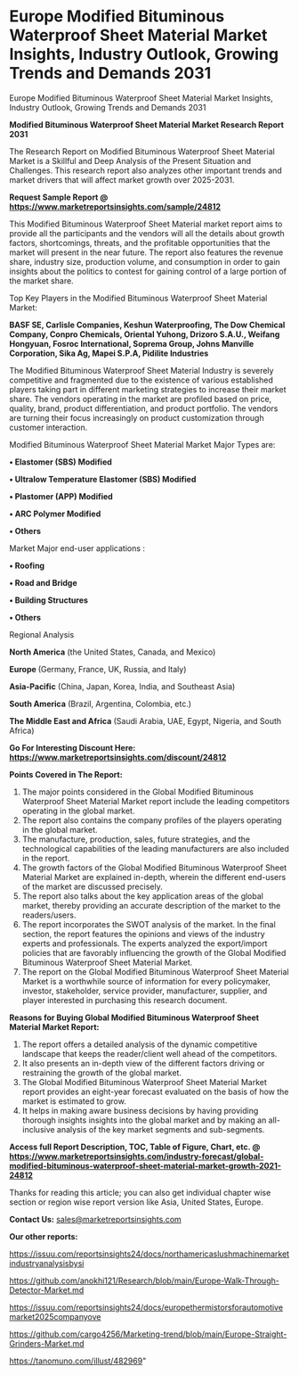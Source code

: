 # Europe Modified Bituminous Waterproof Sheet Material Market Insights, Industry Outlook, Growing Trends and Demands 2031
Europe Modified Bituminous Waterproof Sheet Material Market Insights, Industry Outlook, Growing Trends and Demands 2031

<strong>Modified Bituminous Waterproof Sheet Material Market Research Report 2031</strong>

The Research Report on Modified Bituminous Waterproof Sheet Material Market is a Skillful and Deep Analysis of the Present Situation and Challenges. This research report also analyzes other important trends and market drivers that will affect market growth over 2025-2031.

<strong>Request Sample Report @ <a href=https://www.marketreportsinsights.com/sample/24812>https://www.marketreportsinsights.com/sample/24812</a></strong>

This Modified Bituminous Waterproof Sheet Material market report aims to provide all the participants and the vendors will all the details about growth factors, shortcomings, threats, and the profitable opportunities that the market will present in the near future. The report also features the revenue share, industry size, production volume, and consumption in order to gain insights about the politics to contest for gaining control of a large portion of the market share.

Top Key Players in the Modified Bituminous Waterproof Sheet Material Market:

<strong>BASF SE, Carlisle Companies, Keshun Waterproofing, The Dow Chemical Company, Conpro Chemicals, Oriental Yuhong, Drizoro S.A.U., Weifang Hongyuan, Fosroc International, Soprema Group, Johns Manville Corporation, Sika Ag, Mapei S.P.A, Pidilite Industries</strong>

The Modified Bituminous Waterproof Sheet Material Industry is severely competitive and fragmented due to the existence of various established players taking part in different marketing strategies to increase their market share. The vendors operating in the market are profiled based on price, quality, brand, product differentiation, and product portfolio. The vendors are turning their focus increasingly on product customization through customer interaction.

Modified Bituminous Waterproof Sheet Material Market Major Types are:

<strong>• Elastomer (SBS) Modified

• Ultralow Temperature Elastomer (SBS) Modified

• Plastomer (APP) Modified

• ARC Polymer Modified

• Others</strong>

Market Major end-user applications :

<strong>• Roofing

• Road and Bridge

• Building Structures

• Others</strong>

Regional Analysis

</u><strong><b>North America</b></strong> (the United States, Canada, and Mexico)

<strong><b>Europe </b></strong>(Germany, France, UK, Russia, and Italy)

<strong><b>Asia-Pacific</b></strong> (China, Japan, Korea, India, and Southeast Asia)

<strong><b>South America</b></strong> (Brazil, Argentina, Colombia, etc.)

<strong><b>The Middle East and Africa</b></strong> (Saudi Arabia, UAE, Egypt, Nigeria, and South Africa)

<strong>Go For Interesting Discount Here: <a href=https://www.marketreportsinsights.com/discount/24812>https://www.marketreportsinsights.com/discount/24812</a></strong>

<strong>Points Covered in The Report:</strong>
<ol>
  <li>The major points considered in the Global Modified Bituminous Waterproof Sheet Material Market report include the leading competitors operating in the global market.</li>
  <li>The report also contains the company profiles of the players operating in the global market.</li>
  <li>The manufacture, production, sales, future strategies, and the technological capabilities of the leading manufacturers are also included in the report.</li>
  <li>The growth factors of the Global Modified Bituminous Waterproof Sheet Material Market are explained in-depth, wherein the different end-users of the market are discussed precisely.</li>
  <li>The report also talks about the key application areas of the global market, thereby providing an accurate description of the market to the readers/users.</li>
  <li>The report incorporates the SWOT analysis of the market. In the final section, the report features the opinions and views of the industry experts and professionals. The experts analyzed the export/import policies that are favorably influencing the growth of the Global Modified Bituminous Waterproof Sheet Material Market.</li>
  <li>The report on the Global Modified Bituminous Waterproof Sheet Material Market is a worthwhile source of information for every policymaker, investor, stakeholder, service provider, manufacturer, supplier, and player interested in purchasing this research document.</li>
</ol>
<strong>Reasons for Buying Global Modified Bituminous Waterproof Sheet Material Market Report:</strong>

<ol>
  <li>The report offers a detailed analysis of the dynamic competitive landscape that keeps the reader/client well ahead of the competitors.</li>
  <li>It also presents an in-depth view of the different factors driving or restraining the growth of the global market.</li>
  <li>The Global Modified Bituminous Waterproof Sheet Material Market report provides an eight-year forecast evaluated on the basis of how the market is estimated to grow.</li>
  <li>It helps in making aware business decisions by having providing thorough insights insights into the global market and by making an all-inclusive analysis of the key market segments and sub-segments.</li>
</ol>
<strong>Access full Report Description, TOC, Table of Figure, Chart, etc. @ <a href=https://www.marketreportsinsights.com/industry-forecast/global-modified-bituminous-waterproof-sheet-material-market-growth-2021-24812>https://www.marketreportsinsights.com/industry-forecast/global-modified-bituminous-waterproof-sheet-material-market-growth-2021-24812</a></strong>


Thanks for reading this article; you can also get individual chapter wise section or region wise report version like Asia, United States, Europe.

<strong>Contact Us:</strong>
sales@marketreportsinsights.com

<strong>Our other reports:</strong>

<a href=https://issuu.com/reportsinsights24/docs/northamericaslushmachinemarketindustryanalysisbysi>https://issuu.com/reportsinsights24/docs/northamericaslushmachinemarketindustryanalysisbysi</a>

<a href=https://github.com/anokhi121/Research/blob/main/Europe-Walk-Through-Detector-Market.md>https://github.com/anokhi121/Research/blob/main/Europe-Walk-Through-Detector-Market.md</a>

<a href=https://issuu.com/reportsinsights24/docs/europethermistorsforautomotivemarket2025companyove>https://issuu.com/reportsinsights24/docs/europethermistorsforautomotivemarket2025companyove</a>

<a href=https://github.com/cargo4256/Marketing-trend/blob/main/Europe-Straight-Grinders-Market.md>https://github.com/cargo4256/Marketing-trend/blob/main/Europe-Straight-Grinders-Market.md</a>

<a href=https://tanomuno.com/illust/482969>https://tanomuno.com/illust/482969</a>"

